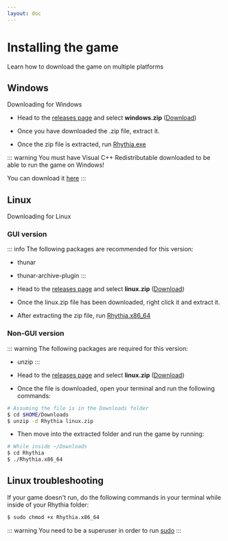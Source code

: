 ```yaml
---
layout: doc
---
```


# Installing the game
Learn how to download the game on multiple platforms

## Windows

Downloading for Windows

- Head to the [releases page](https://github.com/krmeet/sound-space-plus/releases/latest/) and select __windows.zip__ ([Download](https://github.com/krmeet/sound-space-plus/releases/latest/download/windows.zip))

- Once you have downloaded the .zip file, extract it.

- Once the zip file is extracted, run <u>Rhythia.exe</u>

::: warning
You must have Visual C++ Redistributable downloaded to be able to run the game on Windows!

You can download it [here](https://learn.microsoft.com/en-us/cpp/windows/latest-supported-vc-redist?view=msvc-170)
:::

## Linux

Downloading for Linux

### GUI version
::: info
The following packages are recommended for this version:
- thunar
- thunar-archive-plugin
:::
- Head to the [releases page](https://github.com/krmeet/sound-space-plus/releases/latest/) and select __linux.zip__ ([Download](https://github.com/krmeet/sound-space-plus/releases/latest/download/linux.zip))

- Once the linux.zip file has been downloaded, right click it and extract it.

- After extracting the zip file, run <u>Rhythia.x86_64</u>

### Non-GUI version
::: warning
The following packages are required for this version:
- unzip
:::

- Head to the [releases page](https://github.com/krmeet/sound-space-plus/releases/latest/) and select __linux.zip__ ([Download](https://github.com/krmeet/sound-space-plus/releases/latest/download/linux.zip))

- Once the file is downloaded, open your terminal and run the following commands:
```sh
# Assuming the file is in the Downloads folder
$ cd $HOME/Downloads
$ unzip -d Rhythia linux.zip
```
- Then move into the extracted folder and run the game by running:

```sh
# While inside ~/Downloads
$ cd Rhythia
$ ./Rhythia.x86_64
```

## Linux troubleshooting

If your game doesn't run, do the following commands in your terminal while inside of your Rhythia folder:

```sh
$ sudo chmod +x Rhythia.x86_64
```

::: warning
You need to be a superuser in order to run <u>sudo</u>
:::